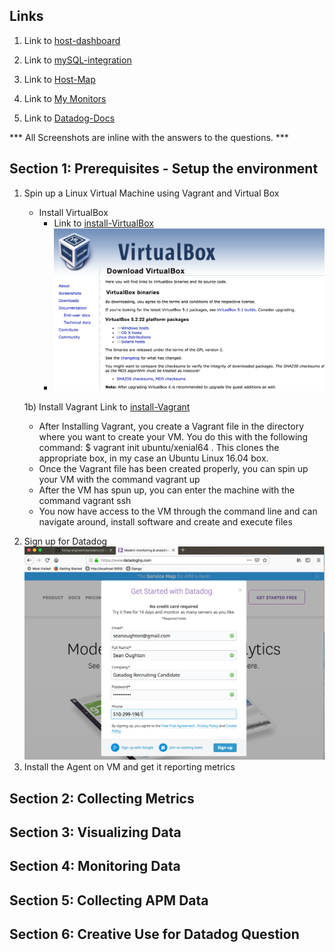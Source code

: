 ## Links

1. Link to [host-dashboard](https://app.datadoghq.com/dash/host/732018690?live=true&page=0&tile_size=m&is_auto=false&from_ts=1544806380000&to_ts=1544809980000)

2. Link to [mySQL-integration](https://app.datadoghq.com/dash/integration/12/mysql---overview?tile_size=m&page=0&is_auto=false&from_ts=1544806500000&to_ts=1544810100000&live=true)

3. Link to [Host-Map](https://app.datadoghq.com/infrastructure/map?fillby=avg%3Acpuutilization&sizeby=avg%3Anometric&groupby=availability-zone&nameby=name&nometrichosts=false&tvMode=false&nogrouphosts=true&palette=green_to_orange&paletteflip=false&node_type=host)

4. Link to [My Monitors](https://app.datadoghq.com/monitors/manage)

5. Link to [Datadog-Docs](https://docs.datadoghq.com/)


*** All Screenshots are inline with the answers to the questions. ***

## Section 1: Prerequisites - Setup the environment
1. Spin up a Linux Virtual Machine using Vagrant and Virtual Box

   - Install VirtualBox
     - Link to [install-VirtualBox](https://www.virtualbox.org/wiki/Downloads)
     - ![VirtualBox](./datadog-images/section-1/install-virtual-box.png)

    1b) Install Vagrant
Link to [install-Vagrant](https://www.vagrantup.com/intro/getting-started/install.html)

    * After Installing Vagrant, you create a Vagrant file in the directory where you want to create your VM. You do this with the following command:  $ vagrant init ubuntu/xenial64 .
    This clones the appropriate box, in my case an Ubuntu Linux 16.04 box.
    * Once the Vagrant file has been created properly, you can spin up your VM with the command vagrant up
    * After the VM has spun up, you can enter the machine with the command vagrant ssh
    * You now have access to the VM through the command line and can navigate around, install software and create and execute files

  2) Sign up for Datadog
  ![sign up](./datadog-images/section-1/signup-for-datadog.png)
  3) Install the Agent on VM and get it reporting metrics

## Section 2: Collecting Metrics

## Section 3: Visualizing Data

## Section 4: Monitoring Data

## Section 5: Collecting APM Data

## Section 6: Creative Use for Datadog Question
